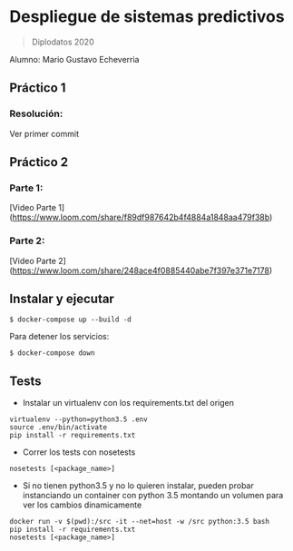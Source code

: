 # Despliegue de sistemas predictivos
> Diplodatos 2020

Alumno: Mario Gustavo Echeverria

## Práctico 1

### Resolución:
Ver primer commit

## Práctico 2

### Parte 1: 
[Video Parte 1]
(https://www.loom.com/share/f89df987642b4f4884a1848aa479f38b)

### Parte 2: 
[Video Parte 2]
(https://www.loom.com/share/248ace4f0885440abe7f397e371e7178)


## Instalar y ejecutar

```
$ docker-compose up --build -d
```

Para detener los servicios:

```
$ docker-compose down
```

## Tests

- Instalar un virtualenv con los requirements.txt del origen
```
virtualenv --python=python3.5 .env
source .env/bin/activate
pip install -r requirements.txt
```
- Correr los tests con nosetests
```
nosetests [<package_name>]
```

- Si no tienen python3.5 y no lo quieren instalar, pueden probar instanciando un container con python 3.5 montando un volumen para ver los cambios dinamicamente

```
docker run -v $(pwd):/src -it --net=host -w /src python:3.5 bash
pip install -r requirements.txt
nosetests [<package_name>]
```

